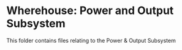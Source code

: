 # Wherehouse: Power and Output Subsystem

This folder contains files relating to the Power & Output Subsystem

